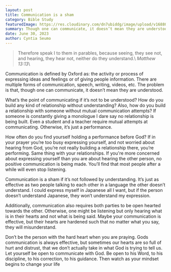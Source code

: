 ```yaml
---
layout: post
title: Communication is a sham
category: Bible Study
featuredImage: https://res.cloudinary.com/dn7ubiddg/image/upload/v1688098190/blog/IMG_4413.jpg
summary: Though one can communicate, it doesn’t mean they are understood.
date: June 30, 2023
author: Cyntia Seumo
---
```

<blockquote>Therefore speak I to them in parables, because seeing, they see not, and hearing, they hear not, neither do they understand.\
<cite>Matthew 13:13</cite>\
</blockquote>

Communication is defined by Oxford as: the activity or process of expressing ideas and feelings or of giving people information. There are multiple forms of communication, speech, writing, videos, etc. The problem is that, though one can communicate, it doesn’t mean they are understood.

What’s the point of communicating if it’s not to be understood? How do you build any kind of relationship without understanding? Also, how do you build a relationship with someone without mutual communication attempts? If someone is constantly giving a monologue I dare say no relationship is being built. Even a student and a teacher require mutual attempts at communicating. Otherwise, it’s just a performance.

How often do you find yourself holding a performance before God? If in your prayer you’re too busy expressing yourself, and not worried about hearing from God, you’re not really building a relationship there, you’re performing. Same thing with your relationships. If you're more concerned about expressing yourself than you are about hearing the other person, no positive communication is being made. You’ll find that most people after a while will even stop listening.

Communication is a sham if it’s not followed by understanding. It’s just as effective as two people talking to each other in a language the other doesn’t understand. I could express myself in Japanese all I want, but if the person doesn’t understand Japanese, they won’t understand my expression.

Additionally, communication also requires both parties to be open hearted towards the other. Otherwise, one might be listening but only hearing what is in their hearts and not what is being said. Maybe your communication is effective, but their hearts are hardened such that no matter what you say, they will misunderstand.

Don’t be the person with the hard heart when you are praying. Gods communication is always effective, but sometimes our hearts are so full of hurt and distrust, that we don’t actually take in what God is trying to tell us. Let yourself be open to communicate with God. Be open to his Word, to his discipline, to his correction, to his guidance. Then watch as your mindset begins to change your life